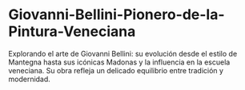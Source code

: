 # Giovanni-Bellini-Pionero-de-la-Pintura-Veneciana
Explorando el arte de Giovanni Bellini: su evolución desde el estilo de Mantegna hasta sus icónicas Madonas y la influencia en la escuela veneciana. Su obra refleja un delicado equilibrio entre tradición y modernidad.
